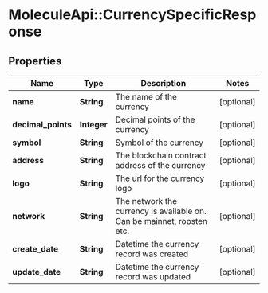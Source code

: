 # MoleculeApi::CurrencySpecificResponse

## Properties
Name | Type | Description | Notes
------------ | ------------- | ------------- | -------------
**name** | **String** | The name of the currency | [optional] 
**decimal_points** | **Integer** | Decimal points of the currency | [optional] 
**symbol** | **String** | Symbol of the currency | [optional] 
**address** | **String** | The blockchain contract address of the currency | [optional] 
**logo** | **String** | The url for the currency logo | [optional] 
**network** | **String** | The network the currency is available on. Can be mainnet, ropsten etc. | [optional] 
**create_date** | **String** | Datetime the currency record was created | [optional] 
**update_date** | **String** | Datetime the currency record was updated | [optional] 


